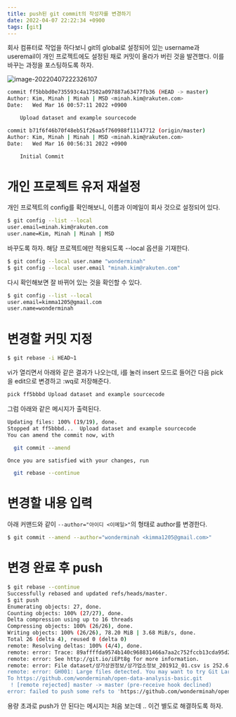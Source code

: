 ```yaml
---
title: push된 git commit의 작성자를 변경하기
date: 2022-04-07 22:22:34 +0900
tags: [git]
---
```


회사 컴퓨터로 작업을 하다보니 git의 global로 설정되어 있는 username과 useremail이 개인 프로젝트에도 설정된 채로 커밋이 올라가 버린 것을 발견했다. 이를 바꾸는 과정을 포스팅하도록 하자.

![image-20220407222326107](../assets/img/image-20220407222326107.png)

```bash
commit ff5bbbd0e735593c4a17502a097887a63477fb36 (HEAD -> master)
Author: Kim, Minah | Minah | MSD <minah.kim@rakuten.com>
Date:   Wed Mar 16 00:57:11 2022 +0900

    Upload dataset and example sourcecode

commit b71f6f46b70f48eb51f26aa5f760988f11147712 (origin/master)
Author: Kim, Minah | Minah | MSD <minah.kim@rakuten.com>
Date:   Wed Mar 16 00:56:31 2022 +0900

    Initial Commit
```

# 개인 프로젝트 유저 재설정

개인 프로젝트의 config를 확인해보니, 이름과 이메일이 회사 것으로 설정되어 있다. 

```bash
$ git config --list --local
user.email=minah.kim@rakuten.com
user.name=Kim, Minah | Minah | MSD
```

바꾸도록 하자. 해당 프로젝트에만 적용되도록 --local 옵션을 기재한다.

```bash
$ git config --local user.name "wonderminah"
$ git config --local user.email "minah.kim@rakuten.com"
```

다시 확인해보면 잘 바뀌어 있는 것을 확인할 수 있다.

```bash
$ git config --list --local
user.email=kimma1205@gmail.com
user.name=wonderminah
```

# 변경할 커밋 지정

```bash
$ git rebase -i HEAD~1
```

vi가 열리면서 아래와 같은 결과가 나오는데, i를 눌러 insert 모드로 들어간 다음 pick을 edit으로 변경하고 :wq로 저장해준다.

```bash
pick ff5bbbd Upload dataset and example sourcecode
```

그럼 아래와 같은 메시지가 출력된다.

```bash
Updating files: 100% (19/19), done.
Stopped at ff5bbbd...  Upload dataset and example sourcecode
You can amend the commit now, with

  git commit --amend

Once you are satisfied with your changes, run

  git rebase --continue
```

# 변경할 내용 입력

아래 커맨드와 같이 `--author="아이디 <이메일>"`의 형태로 author를 변경한다.

```bash
$ git commit --amend --author="wonderminah <kimma1205@gmail.com>"
```

# 변경 완료 후 push

```bash
$ git rebase --continue
Successfully rebased and updated refs/heads/master.
$ git push
Enumerating objects: 27, done.
Counting objects: 100% (27/27), done.
Delta compression using up to 16 threads
Compressing objects: 100% (26/26), done.
Writing objects: 100% (26/26), 78.20 MiB | 3.68 MiB/s, done.
Total 26 (delta 4), reused 0 (delta 0)
remote: Resolving deltas: 100% (4/4), done.
remote: error: Trace: 89affffda9574b140c968831466a7aa2c752fccb13cda95d2a7a2438f3d04f1f
remote: error: See http://git.io/iEPt8g for more information.
remote: error: File dataset/상가상권정보/상가업소정보_201912_01.csv is 252.65 MB; this exceeds GitHub's file size limit of 100.00 MB
remote: error: GH001: Large files detected. You may want to try Git Large File Storage - https://git-lfs.github.com.
To https://github.com/wonderminah/open-data-analysis-basic.git
 ! [remote rejected] master -> master (pre-receive hook declined)
error: failed to push some refs to 'https://github.com/wonderminah/open-data-analysis-basic.git'
```

용량 초과로 push가 안 된다는 메시지는 처음 보는데 .. 이건 별도로 해결하도록 하자.